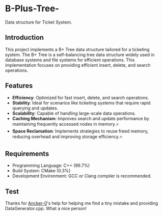# B-Plus-Tree-

Data structure for Ticket System.

## Introduction
This project implements a B+ Tree data structure tailored for a ticketing system.
The B+ Tree is a self-balancing tree data structure widely used in database systems and file systems for efficient operations.
This implementation focuses on providing efficient insert, delete, and search operations.

## Features
- **Efficiency**: Optimized for fast insert, delete, and search operations.
- **Stability**: Ideal for scenarios like ticketing systems that require rapid querying and updates.
- **Scalability**: Capable of handling large-scale data operations.
- **Caching Mechanism**: Improves search and update performance by maintaining frequently accessed nodes in memory.⭐
- **Space Reclamation**: Implements strategies to reuse freed memory, reducing overhead and improving storage efficiency.⭐

## Requirements
- Programming Language: C++ (99.7%)
- Build System: CMake (0.3%)
- Development Environment: GCC or Clang compiler is recommended.

## Test
Thanks for [Ancker-0](https://github.com/Ancker-0)'s help for helping me find a tiny mistake and providing DataGenerator.cpp.
What a nice person!